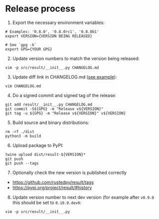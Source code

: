 # Release process

1) Export the necessary environment variables:
```
# Examples: '0.8.0', '0.8.0rc1', '0.8.0b1'
export VERSION={VERSION BEING RELEASED}

# See `gpg -k`
export GPG={YOUR GPG}
```

2) Update version numbers to match the version being released:
```
vim -p src/result/__init__.py CHANGELOG.md
```

3) Update diff link in CHANGELOG.md ([see example][diff-link-update-pr-example]):
```
vim CHANGELOG.md
```

4) Do a signed commit and signed tag of the release:
```
git add result/__init__.py CHANGELOG.md
git commit -S${GPG} -m "Release v${VERSION}"
git tag -u ${GPG} -m "Release v${VERSION}" v${VERSION}
```

5) Build source and binary distributions:
```
rm -rf ./dist
python3 -m build
```

6) Upload package to PyPI:
```
twine upload dist/result-${VERSION}*
git push
git push --tags
```

7) Optionally check the new version is published correctly
- https://github.com/rustedpy/result/tags
- https://pypi.org/project/result/#history

8) Update version number to next dev version (for example after `v0.9.0` this should be set to `0.10.0.dev0`:
```
vim -p src/result/__init__.py
```

[diff-link-update-pr-example]: https://github.com/rustedpy/result/pull/77/files
